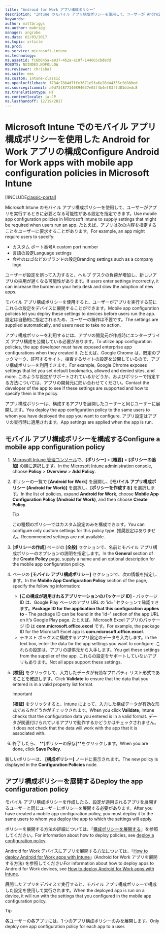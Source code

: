 ```yaml
---
title: "Android for Work アプリ構成ポリシー"
description: "Intune のモバイル アプリ構成ポリシーを使用して、ユーザーが Android for Work アプリを実行するときに必要となる可能性がある設定を指定できます。"
keywords: 
author: mattbriggs
ms.author: mabrigg
manager: angrobe
ms.date: 02/03/2017
ms.topic: article
ms.prod: 
ms.service: microsoft-intune
ms.technology: 
ms.assetid: fc6b645a-e837-4b2a-a10f-144065cbd8dd
ROBOTS: NOINDEX,NOFOLLOW
ms.reviewer: chrisbal
ms.suite: ems
ms.custom: intune-classic
ms.openlocfilehash: f734c7884d7ffe3671e5fa6e20d44355cfd080ed
ms.sourcegitcommit: a9d734877340894637e03f4b4ef83f7d01ddedc8
ms.translationtype: HT
ms.contentlocale: ja-JP
ms.lasthandoff: 12/19/2017
---
```

# <a name="configure-android-for-work-apps-with-mobile-app-configuration-policies-in-microsoft-intune"></a><span data-ttu-id="3625a-103">Microsoft Intune でのモバイル アプリ構成ポリシーを使用した Android for Work アプリの構成</span><span class="sxs-lookup"><span data-stu-id="3625a-103">Configure Android for Work apps with mobile app configuration policies in Microsoft Intune</span></span>

[!INCLUDE[classic-portal](../includes/classic-portal.md)]

<span data-ttu-id="3625a-104">Microsoft Intune のモバイル アプリ構成ポリシーを使用して、ユーザーがアプリを実行するときに必要となる可能性がある設定を指定できます。</span><span class="sxs-lookup"><span data-stu-id="3625a-104">Use mobile app configuration policies in Microsoft Intune to supply settings that might be required when users run an app.</span></span> <span data-ttu-id="3625a-105">たとえば、アプリは次の内容を指定することをユーザーに要求することがあります。</span><span class="sxs-lookup"><span data-stu-id="3625a-105">For example, an app might require users to specify:</span></span>

-   <span data-ttu-id="3625a-106">カスタム ポート番号</span><span class="sxs-lookup"><span data-stu-id="3625a-106">A custom port number</span></span>
-   <span data-ttu-id="3625a-107">言語の設定</span><span class="sxs-lookup"><span data-stu-id="3625a-107">Language settings</span></span>
-   <span data-ttu-id="3625a-108">会社のロゴなどのブランドの設定</span><span class="sxs-lookup"><span data-stu-id="3625a-108">Branding settings such as a company logo</span></span>

<span data-ttu-id="3625a-109">ユーザーが設定を誤って入力すると、ヘルプ デスクの負荷が増加し、新しいアプリの採用が遅くなる可能性があります。</span><span class="sxs-lookup"><span data-stu-id="3625a-109">If users enter settings incorrectly, it can increase the burden on your help desk and slow the adoption of new apps.</span></span>

<span data-ttu-id="3625a-110">モバイル アプリ構成ポリシーを使用すると、ユーザーがアプリを実行する前にこれらの設定をデバイスに展開することができます。</span><span class="sxs-lookup"><span data-stu-id="3625a-110">Mobile app configuration policies let you deploy these settings to devices before users run the app.</span></span> <span data-ttu-id="3625a-111">設定は自動的に指定されるため、ユーザーの操作は不要です。</span><span class="sxs-lookup"><span data-stu-id="3625a-111">The settings are supplied automatically, and users need to take no action.</span></span>

<span data-ttu-id="3625a-112">アプリ構成ポリシーを利用するには、アプリの開発元が作成時にエンタープライズ アプリ構成を公開している必要があります。</span><span class="sxs-lookup"><span data-stu-id="3625a-112">To utilize app configuration policies, the app developer must have exposed enterprise app configurations when they created it.</span></span> <span data-ttu-id="3625a-113">たとえば、Google Chrome は、既定のブックマーク、許可するサイト、拒否するサイトの設定を公開しているので、アプリ構成ポリシーを利用できます。</span><span class="sxs-lookup"><span data-stu-id="3625a-113">For example, Google Chrome exposes settings that let you set default bookmarks, allowed and denied sites, and more.</span></span> <span data-ttu-id="3625a-114">このような設定がサポートされているかどうか、およびポリシーで指定する方法については、アプリの開発元に問い合わせてください。</span><span class="sxs-lookup"><span data-stu-id="3625a-114">Contact the developer of the app to see if these settings are supported and how to specify them in the policy.</span></span>

<span data-ttu-id="3625a-115">アプリ構成ポリシーは、構成するアプリを展開したユーザーと同じユーザーに展開します。</span><span class="sxs-lookup"><span data-stu-id="3625a-115">You deploy the app configuration policy to the same users to whom you have deployed the app you want to configure.</span></span> <span data-ttu-id="3625a-116">アプリ設定はアプリの実行時に適用されます。</span><span class="sxs-lookup"><span data-stu-id="3625a-116">App settings are applied when the app is run.</span></span>

## <a name="configure-a-mobile-app-configuration-policy"></a><span data-ttu-id="3625a-117">モバイル アプリ構成ポリシーを構成する</span><span class="sxs-lookup"><span data-stu-id="3625a-117">Configure a mobile app configuration policy</span></span>

1.  <span data-ttu-id="3625a-118">[Microsoft Intune 管理コンソール](https://manage.microsoft.com)で、**[ポリシー]** &gt; **[概要]** &gt; **[ポリシーの追加]** の順に選択します。</span><span class="sxs-lookup"><span data-stu-id="3625a-118">In the [Microsoft Intune administration console](https://manage.microsoft.com), choose **Policy** &gt; **Overview** &gt; **Add Policy**.</span></span>

2.  <span data-ttu-id="3625a-119">ポリシーの一覧で **[Android for Work]** を展開し、**[モバイル アプリ構成ポリシー (Android for Work)]** を選択し、**[ポリシーを作成する]** を選択します。</span><span class="sxs-lookup"><span data-stu-id="3625a-119">In the list of policies, expand **Android for Work**, choose **Mobile App Configuration Policy (Android for Work)**, and then choose **Create Policy**.</span></span>

    > [!TIP]
    > <span data-ttu-id="3625a-120">この種類のポリシーではカスタム設定のみを構成できます。</span><span class="sxs-lookup"><span data-stu-id="3625a-120">You can configure only custom settings for this policy type.</span></span> <span data-ttu-id="3625a-121">推奨設定はありません。</span><span class="sxs-lookup"><span data-stu-id="3625a-121">Recommended settings are not available.</span></span>

3.  <span data-ttu-id="3625a-122">**[ポリシーの作成]** ページの **[全般]** セクションで、名前とモバイル アプリ構成ポリシーのオプションの説明を指定します。</span><span class="sxs-lookup"><span data-stu-id="3625a-122">In the **General** section of the **Create Policy** page, supply a name and an optional description for the mobile app configuration policy.</span></span>

4. <span data-ttu-id="3625a-123">ページの **[モバイル アプリ構成ポリシー]** セクションで、次の情報を指定します。</span><span class="sxs-lookup"><span data-stu-id="3625a-123">In the **Mobile App Configuration Policy** section of the page, specify the following information:</span></span>
    - <span data-ttu-id="3625a-124">**[この構成が適用されるアプリケーションのパッケージ ID]** - パッケージ ID は、Google Play ページのアプリ URL の ’id=’ セクションで確認できます。</span><span class="sxs-lookup"><span data-stu-id="3625a-124">**Package ID for the application that this configuration applies to** - The package ID can be found in the 'id=' section of the app URL on it's Google Play page.</span></span> <span data-ttu-id="3625a-125">たとえば、Microsoft Excel アプリのパッケージ ID は **com.microsoft.office.excel** です。</span><span class="sxs-lookup"><span data-stu-id="3625a-125">For example, the package ID for the Microsoft Excel app is **com.microsoft.office.excel**.</span></span>
    - <span data-ttu-id="3625a-126">テキスト ボックスに構成するアプリ設定のデータを入力します。</span><span class="sxs-lookup"><span data-stu-id="3625a-126">In the text box, enter the data for the app settings you want to configure.</span></span> <span data-ttu-id="3625a-127">これらの設定は、アプリの提供元から入手します。</span><span class="sxs-lookup"><span data-stu-id="3625a-127">You get these settings from the supplier of the app.</span></span> <span data-ttu-id="3625a-128">これらの設定をサポートしていないアプリもあります。</span><span class="sxs-lookup"><span data-stu-id="3625a-128">Not all apps support these settings.</span></span>
5.  <span data-ttu-id="3625a-129">**[検証]** をクリックして、入力したデータが有効なプロパティ リスト形式であることを確認します。</span><span class="sxs-lookup"><span data-stu-id="3625a-129">Click **Validate** to ensure that the data that you entered is in a valid property list format.</span></span>

    > [!IMPORTANT]
    > <span data-ttu-id="3625a-130">**[検証]** をクリックすると、Intune によって、入力した構成データが有効な形式であるかどうかがチェックされます。</span><span class="sxs-lookup"><span data-stu-id="3625a-130">When you click **Validate**, Intune checks that the configuration data you entered is in a valid format.</span></span> <span data-ttu-id="3625a-131">データが関連付けられているアプリで動作するかどうかはチェックされません。</span><span class="sxs-lookup"><span data-stu-id="3625a-131">It does not check that the data will work with the app that it is associated with.</span></span>

6.  <span data-ttu-id="3625a-132">終了したら、 **[ポリシーの保存]**をクリックします。</span><span class="sxs-lookup"><span data-stu-id="3625a-132">When you are done, click **Save Policy**.</span></span>

<span data-ttu-id="3625a-133">新しいポリシーは、 **[構成ポリシー]** ノードに表示されます。</span><span class="sxs-lookup"><span data-stu-id="3625a-133">The new policy is displayed in the **Configuration Policies** node.</span></span>


## <a name="deploy-the-app-configuration-policy"></a><span data-ttu-id="3625a-134">アプリ構成ポリシーを展開する</span><span class="sxs-lookup"><span data-stu-id="3625a-134">Deploy the app configuration policy</span></span>
<span data-ttu-id="3625a-135">モバイル アプリ構成ポリシーを作成したら、設定が適用されるアプリを展開するユーザーと同じユーザーにポリシーを展開する必要があります。</span><span class="sxs-lookup"><span data-stu-id="3625a-135">After you have created a mobile app configuration policy, you must deploy it to the same users to whom you deploy the app to which the settings will apply.</span></span>

<span data-ttu-id="3625a-136">ポリシーを展開する方法の詳細については、「[構成ポリシーを展開する](/intune-classic/deploy-use/manage-settings-and-features-on-your-devices-with-microsoft-intune-policies#deploy-a-configuration-policy)」を参照してください。</span><span class="sxs-lookup"><span data-stu-id="3625a-136">For information about how to deploy policies, see [deploy a configuration policy](/intune-classic/deploy-use/manage-settings-and-features-on-your-devices-with-microsoft-intune-policies#deploy-a-configuration-policy)</span></span>

<span data-ttu-id="3625a-137">Android for Work デバイスにアプリを展開する方法については、「[How to deploy Android for Work apps with Intune](android-for-work-apps.md)」(Android for Work アプリを展開する方法) を参照してください</span><span class="sxs-lookup"><span data-stu-id="3625a-137">For information about how to deploy apps to Android for Work devices, see [How to deploy Android for Work apps with Intune](android-for-work-apps.md).</span></span>

<span data-ttu-id="3625a-138">展開したアプリをデバイスで実行すると、モバイル アプリ構成ポリシーで構成した設定を使用して実行されます。</span><span class="sxs-lookup"><span data-stu-id="3625a-138">When the deployed app is run on a device, it will run with the settings that you configured in the mobile app configuration policy.</span></span>

> [!TIP]
> <span data-ttu-id="3625a-139">各ユーザーの各アプリには、1 つのアプリ構成ポリシーのみを展開します。</span><span class="sxs-lookup"><span data-stu-id="3625a-139">Only deploy one app configuration policy for each app to a user.</span></span>
